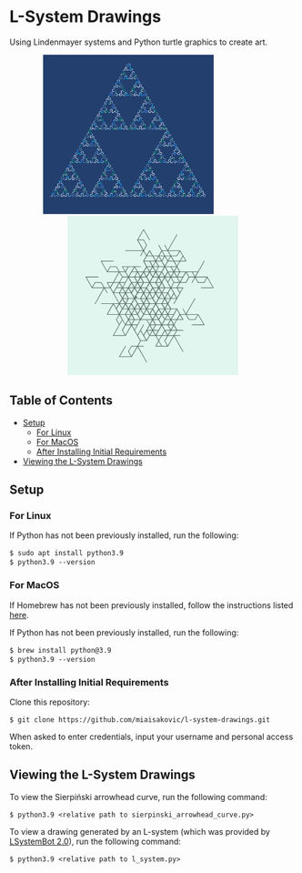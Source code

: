 # L-System Drawings
Using Lindenmayer systems and Python turtle graphics to create art. 

<p align="center">
  <img style="white-space: pre" width="300" height="280" src="https://github.com/miaisakovic/fractal-art/blob/main/images/sierpinski_arrowhead_curve.png"/>
&nbsp; &nbsp; &nbsp; &nbsp; &nbsp; &nbsp; &nbsp; &nbsp; &nbsp; &nbsp; &nbsp;
  <img style="white-space: pre" width="300" height="280" src="https://github.com/miaisakovic/fractal-art/blob/main/images/l_system.png"/>
</p>

## Table of Contents
* [Setup](#setup)
  * [For Linux](#for-linux)
  * [For MacOS](#for-macos)
  * [After Installing Initial Requirements](#after-installing-initial-requirements)
* [Viewing the L-System Drawings](#viewing-the-l-system-drawings)

## Setup 
### For Linux
If Python has not been previously installed, run the following:
```
$ sudo apt install python3.9
$ python3.9 --version
```

### For MacOS
If Homebrew has not been previously installed, follow the instructions listed [here](https://brew.sh/).

If Python has not been previously installed, run the following:
```
$ brew install python@3.9
$ python3.9 --version
```

### After Installing Initial Requirements
Clone this repository:
```
$ git clone https://github.com/miaisakovic/l-system-drawings.git
``` 
When asked to enter credentials, input your username and personal access token.

## Viewing the L-System Drawings
To view the Sierpiński arrowhead curve, run the following command:
```
$ python3.9 <relative path to sierpinski_arrowhead_curve.py>
```
To view a drawing generated by an L-system (which was provided by [LSystemBot 2.0](https://twitter.com/lsystembot?lang=en)), run the following command:
```
$ python3.9 <relative path to l_system.py>
```
